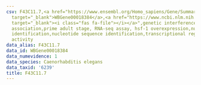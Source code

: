 ```yaml
---
csv: F43C11.7,<a href="https://www.ensembl.org/Homo_sapiens/Gene/Summary?db=core;g=WBGene00018384"
  target="_blank">WBGene00018384</a>,<a href="https://www.ncbi.nlm.nih.gov/pubmed/30894454"
  target="_blank"><i class="fas fa-file"></i></a>",genetic interference,functional
  association,prime adult stage, RNA-seq assay, hsf-1 overexpression,nucleotide sequence
  identification,nucleotide sequence identification,transcriptional regulation,up-regulates
  activity
data_alias: F43C11.7
data_id: WBGene00018384
data_numevidence: 1
data_species: Caenorhabditis elegans
data_taxid: '6239'
title: F43C11.7
---
```


